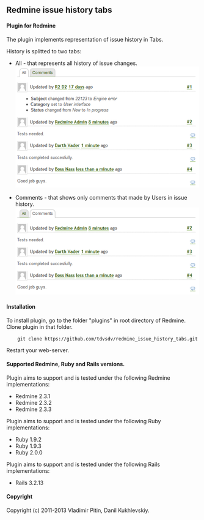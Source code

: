 ## Redmine issue history tabs

#### Plugin for Redmine

The plugin implements representation of issue history in Tabs.

History is splitted to two tabs:
* All - that represents all history of issue changes.
![Interface](https://github.com/tdvsdv/redmine_issue_history_tabs/raw/master/screenshots/interface.png "Interface")

* Comments - that shows only comments that made by Users in issue history.
![Interface2](https://github.com/tdvsdv/redmine_issue_history_tabs/raw/master/screenshots/interface2.png "Interface2")

#### Installation
To install plugin, go to the folder "plugins" in root directory of Redmine.
Clone plugin in that folder.

		git clone https://github.com/tdvsdv/redmine_issue_history_tabs.git

Restart your web-server.

#### Supported Redmine, Ruby and Rails versions.

Plugin aims to support and is tested under the following Redmine implementations:
* Redmine 2.3.1
* Redmine 2.3.2
* Redmine 2.3.3

Plugin aims to support and is tested under the following Ruby implementations:
* Ruby 1.9.2
* Ruby 1.9.3
* Ruby 2.0.0

Plugin aims to support and is tested under the following Rails implementations:
* Rails 3.2.13

#### Copyright
Copyright (c) 2011-2013 Vladimir Pitin, Danil Kukhlevskiy.


